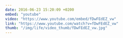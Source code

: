 ```yaml
---
date: 2016-06-23 15:20:09 +0200
embed: "youtube"
video: "https://www.youtube.com/embed/fDwFEdEZ_vw"
link: "https://www.youtube.com/watch?v=fDwFEdEZ_vw"
thumb: "/img/life/video_thumb/fDwFEdEZ_vw.jpg"
---
```

